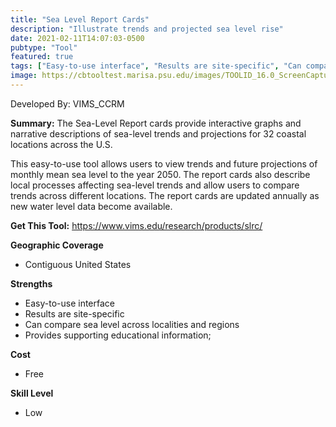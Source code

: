 ```yaml
---
title: "Sea Level Report Cards"
description: "Illustrate trends and projected sea level rise"
date: 2021-02-11T14:07:03-0500
pubtype: "Tool"
featured: true
tags: ["Easy-to-use interface", "Results are site-specific", "Can compare sea level across localities and regions", "Provides supporting educational information;"]
image: https://cbtooltest.marisa.psu.edu/images/TOOLID_16.0_ScreenCapture-1.png
---
```

Developed By: VIMS_CCRM

**Summary:** The Sea-Level Report cards provide interactive graphs and narrative descriptions of sea-level trends and projections for 32 coastal locations across the U.S.

This easy-to-use tool allows users to view trends and future projections of monthly mean sea level to the year 2050. The report cards also describe local processes affecting sea-level trends and allow users to compare trends across different locations. The report cards are updated annually as new water level data become available.


__**Get This Tool:**__ https://www.vims.edu/research/products/slrc/

__**Geographic Coverage**__
- Contiguous United States

__**Strengths**__
-  Easy-to-use interface
-   Results are site-specific
-   Can compare sea level across localities and regions
-   Provides supporting educational information;

__**Cost**__
- Free

__**Skill Level**__
- Low

